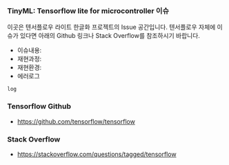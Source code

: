 ### TinyML: Tensorflow lite for microcontroller 이슈
이곳은 텐서플로우 라이트 한글화 프로젝트의 Issue 공간입니다. 텐서플로우 자체에 이슈가 있다면 아래의 Github 링크나 Stack Overflow를 참조하시기 바랍니다. 

 - 이슈내용: 
 - 재현과정: 
 - 재현환경: 
 - 에러로그
 ```
 log
 ```

### Tensorflow Github
- https://github.com/tensorflow/tensorflow

### Stack Overflow
- https://stackoverflow.com/questions/tagged/tensorflow

